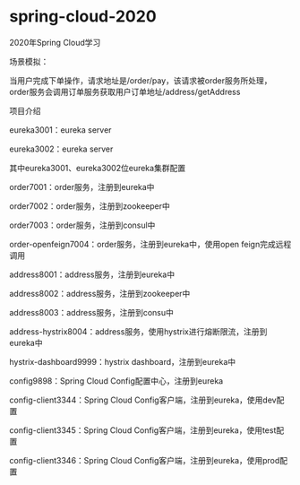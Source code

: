 # spring-cloud-2020
2020年Spring Cloud学习



场景模拟：

当用户完成下单操作，请求地址是/order/pay，该请求被order服务所处理，order服务会调用订单服务获取用户订单地址/address/getAddress



项目介绍

eureka3001：eureka server

eureka3002：eureka server

其中eureka3001、eureka3002位eureka集群配置



order7001：order服务，注册到eureka中

order7002：order服务，注册到zookeeper中

order7003：order服务，注册到consul中

order-openfeign7004：order服务，注册到eureka中，使用open feign完成远程调用



address8001：address服务，注册到eureka中

address8002：address服务，注册到zookeeper中

address8003：address服务，注册到consu中

address-hystrix8004：address服务，使用hystrix进行熔断限流，注册到eureka中



hystrix-dashboard9999：hystrix dashboard，注册到eureka中



config9898：Spring Cloud Config配置中心，注册到eureka

config-client3344：Spring Cloud Config客户端，注册到eureka，使用dev配置

config-client3345：Spring Cloud Config客户端，注册到eureka，使用test配置

config-client3346：Spring Cloud Config客户端，注册到eureka，使用prod配置






